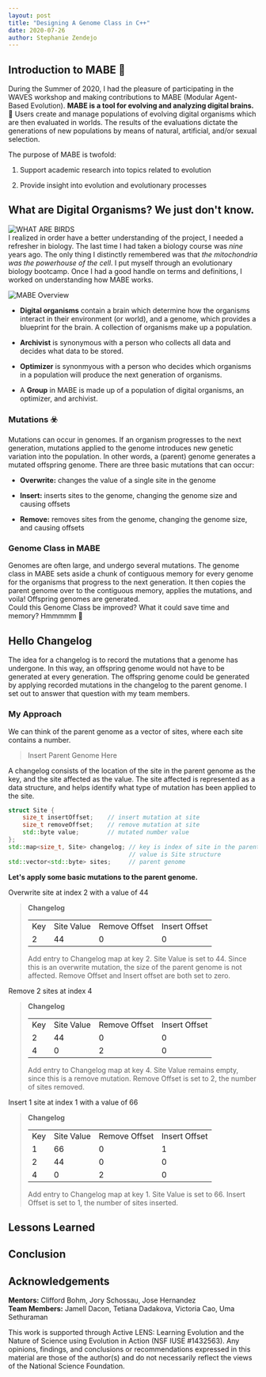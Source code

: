 ```yaml
---
layout: post
title: "Designing A Genome Class in C++"
date: 2020-07-26
author: Stephanie Zendejo
---
```


## Introduction to MABE :dna:
During the Summer of 2020, I had the pleasure of participating in the WAVES workshop and making contributions to MABE (Modular Agent-Based Evolution). **MABE is a tool for evolving and analyzing digital brains.** :exploding_head:  Users create and manage populations of evolving digital organisms which are then evaluated in worlds. The results of the evaluations dictate the generations of new populations by means of natural, artificial, and/or sexual selection.  

The purpose of MABE is twofold:
1. Support academic research into topics related to evolution

2. Provide insight into evolution and evolutionary processes  



## What are Digital Organisms? We just don't know. 
![WHAT ARE BIRDS](https://i.imgur.com/LUSV3Kn.jpg)  
I realized in order have a better understanding of the project, I needed a refresher in biology. The last time I had taken a biology course was _nine_ years ago. The only thing I distinctly remembered was that _the mitochondria was the powerhouse of the cell_. I put myself through an evolutionary biology bootcamp. Once I had a good handle on terms and definitions, I worked on understanding how MABE works. 

![MABE Overview](https://i.imgur.com/jZvYNYb.png)
- **Digital organisms** contain a brain which determine how the organisms interact in their environment (or world), and a genome, which provides a blueprint for the brain. A collection of organisms make up a population.

- **Archivist** is synonymous with a person who collects all data and decides what data to be stored.

- **Optimizer** is synonmyous with a person who decides which organisms in a population will produce the next generation of organisms.

- A **Group** in MABE is made up of a population of digital organisms, an optimizer, and archivist.

### Mutations :biohazard:
Mutations can occur in genomes. If an organism progresses to the next generation, mutations applied to the genome introduces new genetic variation into the population. In other words, a (parent) genome generates a mutated offspring genome. There are three basic mutations that can occur:
- **Overwrite:** changes the value of a single site in the genome

- **Insert:** inserts sites to the genome, changing the genome size and causing offsets

- **Remove:** removes sites from the genome, changing the genome size, and causing offsets

### Genome Class in MABE
Genomes are often large, and undergo several mutations. The genome class in MABE sets aside a chunk of contiguous memory for every genome for the organisms that progress to the next generation. It then copies the parent genome over to the contiguous memory, applies the mutations, and voila! Offspring genomes are generated.  
Could this Genome Class be improved? What it could save time and memory? Hmmmmm :thinking:  



## Hello Changelog
The idea for a changelog is to record the mutations that a genome has undergone. In this way, an offspring genome would not have to be generated at every generation. The offspring genome could be generated by applying recorded mutations in the changelog to the parent genome. I set out to answer that question with my team members.

### My Approach
We can think of the parent genome as a vector of sites, where each site contains a number. 
> Insert Parent Genome Here

A changelog consists of the location of the site in the parent genome as the key, and the site affected as the value. The site affected is represented as a data structure, and helps identify what type of mutation has been applied to the site.
```c++
struct Site {
	size_t insertOffset;    // insert mutation at site
	size_t removeOffset;    // remove mutation at site
	std::byte value;        // mutated number value
};
std::map<size_t, Site> changelog; // key is index of site in the parent genome
                                  // value is Site structure
std::vector<std::byte> sites;     // parent genome
```

**Let's apply some basic mutations to the parent genome.**  

Overwrite site at index 2 with a value of 44
> **Changelog**  
> <table><tbody><tr><td>Key</td><td>Site Value</td><td>Remove Offset</td><td>Insert Offset</td></tr><tr><td>2</td><td>44</td>   <td>0</td><td>0</td></tr></tbody></table>
> Add entry to Changelog map at key 2. Site Value is set to 44. Since this is an overwrite mutation, the size of the parent genome is not affected. Remove Offset and Insert offset are both set to zero.

Remove 2 sites at index 4
> **Changelog**  
> <table><tbody><tr><td>Key</td><td>Site Value</td><td>Remove Offset</td><td>Insert Offset</td></tr><tr><td>2</td><td>44</td>   <td>0</td><td>0</td></tr><tr><td>4</td><td>0</td><td>2</td><td>0</td></tr></tbody></table>
> Add entry to Changelog map at key 4. Site Value remains empty, since this is a remove mutation. Remove Offset is set to 2, the number of sites removed.

Insert 1 site at index 1 with a value of 66
> **Changelog**  
> <table><tbody><tr><td>Key</td><td>Site Value</td><td>Remove Offset</td><td>Insert Offset</td></tr><tr><td>1</td><td>66</td><td>0</td><td>1</td></tr><tr><td>2</td><td>44</td><td>0</td><td>0</td></tr><tr><td>4</td><td>0</td><td>2</td><td>0</td></tr></tbody></table>
> Add entry to Changelog map at key 1. Site Value is set to 66. Insert Offset is set to 1, the number of sites inserted.
## Lessons Learned

## Conclusion

## Acknowledgements
**Mentors:** Clifford Bohm, Jory Schossau, Jose Hernandez  
**Team Members:** Jamell Dacon, Tetiana Dadakova, Victoria Cao, Uma Sethuraman  

This work is supported through Active LENS: Learning Evolution and the Nature of Science using Evolution in Action (NSF IUSE #1432563). Any opinions, findings, and conclusions or recommendations expressed in this material are those of the author(s) and do not necessarily reflect the views of the National Science Foundation.

